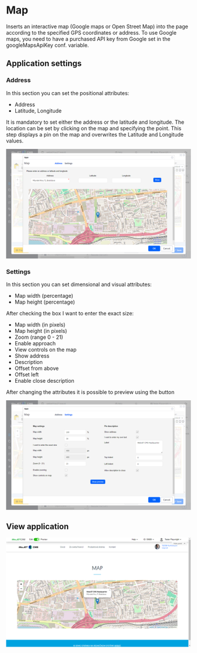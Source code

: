 # Map

Inserts an interactive map (Google maps or Open Street Map) into the page according to the specified GPS coordinates or address. To use Google maps, you need to have a purchased API key from Google set in the googleMapsApiKey conf. variable.

## Application settings

### Address

In this section you can set the positional attributes:
- Address
- Latitude, Longitude

It is mandatory to set either the address or the latitude and longitude. The location can be set by clicking on the map and specifying the point. This step displays a pin on the map and overwrites the Latitude and Longitude values.

![](editor-address.png)

### Settings

In this section you can set dimensional and visual attributes:
- Map width (percentage)
- Map height (percentage)

After checking the box I want to enter the exact size:
- Map width (in pixels)
- Map height (in pixels)
- Zoom (range 0 - 21)
- Enable approach
- View controls on the map
- Show address
- Description
- Offset from above
- Offset left
- Enable close description

After changing the attributes it is possible to preview using the button

![](editor-settings.png)

## View application

![](map.png)
